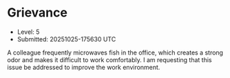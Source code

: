 # Grievance

- Level: 5
- Submitted: 20251025-175630 UTC

A colleague frequently microwaves fish in the office, which creates a strong odor and makes it difficult to work comfortably. I am requesting that this issue be addressed to improve the work environment.
